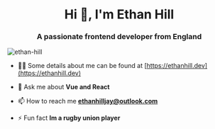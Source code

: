 <h1 align="center">Hi 👋, I'm Ethan Hill</h1>
<h3 align="center">A passionate frontend developer from England</h3>

<p align="left"> <img src="https://komarev.com/ghpvc/?username=ethan-hill&label=Profile%20views&color=a647e6&style=flat" alt="ethan-hill" /> </p>

- 👨‍💻 Some details about me can be found at [https://ethanhill.dev](https://ethanhill.dev)

- 💬 Ask me about **Vue and React**

- 📫 How to reach me **ethanhilljay@outlook.com**

- ⚡ Fun fact **Im a rugby union player**
